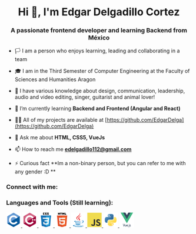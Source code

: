 <h1 align="center">Hi 👋, I'm Edgar Delgadillo Cortez</h1>
<h3 align="center">A passionate frontend developer and learning Backend from México</h3>

- 🏳️ I am a person who enjoys learning, leading and collaborating in a team 

- 🎓 I am in the Third Semester of Computer Engineering at the Faculty of Sciences and Humanities Aragon

- 🎵 I have various knowledge about design, communication, leadership, audio and video editing, singer, guitarist and animal lover!

- 🌱 I’m currently learning **Backend and Frontend (Angular and React)**

- 👨‍💻 All of my projects are available at [https://github.com/EdgarDelga](https://github.com/EdgarDelga)

- 💬 Ask me about **HTML, CSS5, VueJs**

- 📫 How to reach me **edelgadillo112@gmail.com**

- ⚡ Curious fact **Im a non-binary person, but you can refer to me with any gender :D **

<h3 align="left">Connect with me:</h3>
<p align="left">
</p>

<h3 align="left">Languages and Tools (Still learning):</h3>
<p align="left"> <a href="https://www.cprogramming.com/" target="_blank" rel="noreferrer"> <img src="https://raw.githubusercontent.com/devicons/devicon/master/icons/c/c-original.svg" alt="c" width="40" height="40"/> </a> <a href="https://www.w3schools.com/cpp/" target="_blank" rel="noreferrer"> <img src="https://raw.githubusercontent.com/devicons/devicon/master/icons/cplusplus/cplusplus-original.svg" alt="cplusplus" width="40" height="40"/> </a> <a href="https://www.w3schools.com/css/" target="_blank" rel="noreferrer"> <img src="https://raw.githubusercontent.com/devicons/devicon/master/icons/css3/css3-original-wordmark.svg" alt="css3" width="40" height="40"/> </a> <a href="https://www.w3.org/html/" target="_blank" rel="noreferrer"> <img src="https://raw.githubusercontent.com/devicons/devicon/master/icons/html5/html5-original-wordmark.svg" alt="html5" width="40" height="40"/> </a> <a href="https://www.java.com" target="_blank" rel="noreferrer"> <img src="https://raw.githubusercontent.com/devicons/devicon/master/icons/java/java-original.svg" alt="java" width="40" height="40"/> </a> <a href="https://developer.mozilla.org/en-US/docs/Web/JavaScript" target="_blank" rel="noreferrer"> <img src="https://raw.githubusercontent.com/devicons/devicon/master/icons/javascript/javascript-original.svg" alt="javascript" width="40" height="40"/> </a> <a href="https://www.python.org" target="_blank" rel="noreferrer"> <img src="https://raw.githubusercontent.com/devicons/devicon/master/icons/python/python-original.svg" alt="python" width="40" height="40"/> </a> <a href="https://vuejs.org/" target="_blank" rel="noreferrer"> <img src="https://raw.githubusercontent.com/devicons/devicon/master/icons/vuejs/vuejs-original-wordmark.svg" alt="vuejs" width="40" height="40"/> </a> </p>
